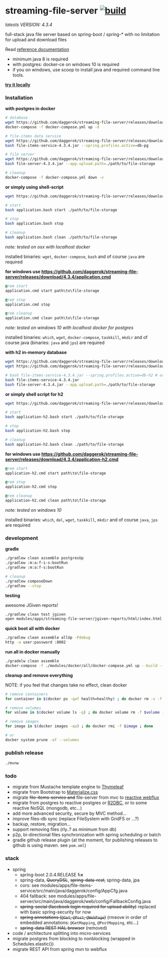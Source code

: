 streaming-file-server [![build](https://travis-ci.org/daggerok/streaming-file-server.svg?branch=master)](https://travis-ci.org/daggerok/streaming-file-server)
=====================

_latests VERSION: 4.3.4_

full-stack java file server based on spring-boot / spring-* with no limitation for upload and download files

Read [reference documentation](http://daggerok.github.io/streaming-file-server)

- minimum java 8 is required
- with postgres: docker-ce on windows 10 is required
- if you on windows, use scoop to install java and required command line tools.

[**try it locally**](https://github.com/daggerok/streaming-file-server/releases)

### Installation

**with postgres in docker**

```bash
# database
wget https://github.com/daggerok/streaming-file-server/releases/download/4.3.4/docker-compose.yml
docker-compose -f docker-compose.yml up -d

# file-items data service
wget https://github.com/daggerok/streaming-file-server/releases/download/4.3.4/file-items-service-4.3.4.jar
bash file-items-service-4.3.4.jar --spring.profiles.active=db-pg

# file server
wget https://github.com/daggerok/streaming-file-server/releases/download/4.3.4/file-server-4.3.4.jar
bash file-server-4.3.4.jar --app.upload.path=./path/to/file-storage

# cleanup
docker-compose -f docker-compose.yml down -v
```

**or simply using shell-script**

```bash
wget https://github.com/daggerok/streaming-file-server/releases/download/4.3.4/application.bash

# start
bash application.bash start ./path/to/file-storage

# stop
bash application.bash stop

# cleanup
bash application.bash clean ./path/to/file-storage
```

*note: tested on osx with localhost docker*

installed binaries: `wget`, `docker-compose`, `bash` and of course `java` are required

**for windows use https://github.com/daggerok/streaming-file-server/releases/download/4.3.4/application.cmd**

```cmd
@rem start
application.cmd start path\to\file-storage

@rem stop
application.cmd stop

@rem cleanup
application.cmd clean path\to\file-storage
```

*note: tested on windows 10 with localhost docker for postgres*

installed binaries: `which`, `wget`, `docker-compose`, `taskkill`, `mkdir` and of course java (binaries: `java` and `jps`) are required

**with h2 in-memory database**

```bash
wget https://github.com/daggerok/streaming-file-server/releases/download/4.3.4/file-items-service-4.3.4.jar
wget https://github.com/daggerok/streaming-file-server/releases/download/4.3.4/file-server-4.3.4.jar

# bash file-items-service-4.3.4.jar --spring.profiles.active=db-h2 # or just:
bash file-items-service-4.3.4.jar
bash file-server-4.3.4.jar --app.upload.path=./path/to/file-storage
```

**or simply shell script for h2**

```bash
wget https://github.com/daggerok/streaming-file-server/releases/download/4.3.4/application-h2.bash

# start
bash application-h2.bash start ./path/to/file-storage

# stop
bash application-h2.bash stop

# cleanup
bash application-h2.bash clean ./path/to/file-storage
```

**for windows use https://github.com/daggerok/streaming-file-server/releases/download/4.3.4/application-h2.cmd**

```cmd
@rem start
application-h2.cmd start path\to\file-storage

@rem stop
application-h2.cmd stop

@rem cleanup
application-h2.cmd clean path\to\file-storage
```

*note: tested on windows 10*

installed binaries: `which`, `del`, `wget`, `taskkill`, `mkdir` and of course `java`, `jps` are required

### development

**gradle**

```sh
./gradlew clean assemble postgresUp
./gradlew :m:a:f-i-s:bootRun
./gradlew :m:a:f-s:bootRun

# cleanup
./gradlew composeDown
./gradlew --stop
```

**testing**

awesome JGiven reports!

```sh
./gradlew clean test jgiven
open modules/apps/streaming-file-server/jgiven-reports/html/index.html
```

**quick boot all with docker**

```sh
./gradlew clean assemble allUp -Pdebug
http -a user:password :8002
```

**run all in docker manually**

```bash
./gradelw clean assemble
docker-compose -f ./modules/docker/all/docker-compose.yml up --build --force-recreate
```

**cleanup and remove everything**

NOTE: if you feel that changes take no effect, clean docker

```bash
# remove containers
for container in $(docker ps -qaf health=healthy) ; do docker rm -v -f $container ; done

# remove volumes
for volume in $(docker volume ls -q) ; do docker volume rm -f $volume ; done

# remove images
for image in $(docker images -qa) ; do docker rmi -f $image ; done

# or
docker system prune -af --volumes
```

### publish release

```bash
./mvnw
```

<!--

### known issues (deprecations)

- ~~SQLFeatureNotSupportedException: Method org.postgresql.jdbc.PgConnection.createClob() is not yet implemented.~~ [fixed](https://vkuzel.com/spring-boot-jpa-hibernate-atomikos-postgresql-exception)
- static methods mocking using PowerMock (logs: BasicStaticClassTest.java uses or overrides a deprecated API.)

-->

### todo

- migrate from Mustache template engine to [Thymeleaf](https://www.thymeleaf.org/)
- migrate from Bootstrap to [Materialize.css](https://materializecss.com/)
- migrate ~~file-items-service and~~ file-server from mvc to [reactive webflux](https://docs.spring.io/spring/docs/current/spring-framework-reference/web-reactive.html)
- migrate from postgres to reactive postgres or [R2DBC](https://r2dbc.io/), or to some reactive NoSQL (mongodb, etc...)
- add more advanced security, secure by MVC method...
- improve files-db sync (replace FileSystem with GridFS or ...?)
- backup, restore, migration...
- support removing files (rly..? as minimum from db)
- p2p, bi-directional files synchronization with spring scheduling or batch
- gradle github release plugin (at the moment, for publishing releases to github is using maven. see `pom.xml`)

### stack

- spring
  - spring-boot 2.0.4.RELEASE ~~1.x~~
  - spring-data, ~~QueryDSL~~, ~~spring-data-rest,~~ spring-data, jpa
  - cors: see modules/apps/file-items-service/src/main/java/daggerok/config/AppCfg.java
  - 404 fallback: see modules/apps/file-server/src/main/java/daggerok/web/config/FallbackConfig.java
  - ~~spring-social (facebook login required for upload ability)~~ replaced with basic spring-security for now
  - ~~spring annotations (`@Get`, `@Post`, `@WebPage`)~~ (rmeove in order of embedded annotations: `@GetMapping`, `@PostMapping`, etc...)
  - ~~spring-data REST HAL browser~~ (removed)
- code / architecture splitting into micro-services
- migrate postgres from blocking to nonblocking (wrapped in Schedules.elastic())
- migrate REST API from spring mvn to webflux
